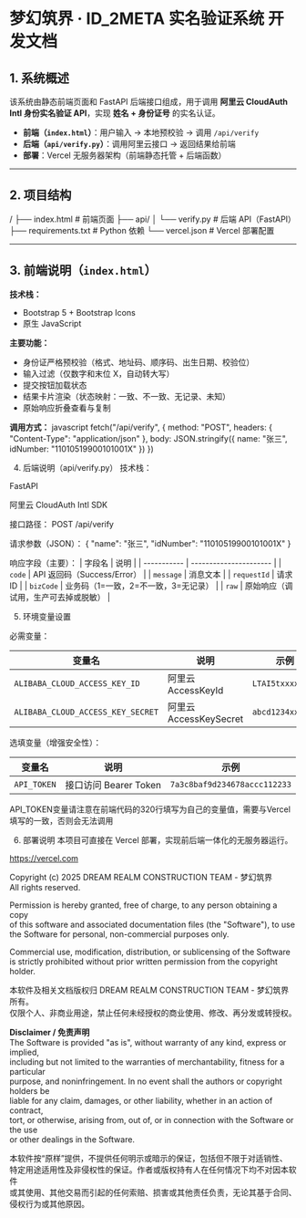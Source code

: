 # 梦幻筑界 · ID_2META 实名验证系统 开发文档

## 1. 系统概述
该系统由静态前端页面和 FastAPI 后端接口组成，用于调用 **阿里云 CloudAuth Intl 身份实名验证 API**，实现 **姓名 + 身份证号** 的实名认证。

- **前端（`index.html`）**：用户输入 → 本地预校验 → 调用 `/api/verify`
- **后端（`api/verify.py`）**：调用阿里云接口 → 返回结果给前端
- **部署**：Vercel 无服务器架构（前端静态托管 + 后端函数）

---

## 2. 项目结构
/
├── index.html # 前端页面
├── api/
│ └── verify.py # 后端 API（FastAPI）
├── requirements.txt # Python 依赖
└── vercel.json # Vercel 部署配置


---

## 3. 前端说明（`index.html`）

**技术栈：**
- Bootstrap 5 + Bootstrap Icons
- 原生 JavaScript

**主要功能：**
- 身份证严格预校验（格式、地址码、顺序码、出生日期、校验位）
- 输入过滤（仅数字和末位 X，自动转大写）
- 提交按钮加载状态
- 结果卡片渲染（状态映射：一致、不一致、无记录、未知）
- 原始响应折叠查看与复制

**调用方式：**
javascript
fetch("/api/verify", {
  method: "POST",
  headers: { "Content-Type": "application/json" },
  body: JSON.stringify({ name: "张三", idNumber: "11010519900101001X" })
})

4. 后端说明（api/verify.py）
技术栈：

FastAPI

阿里云 CloudAuth Intl SDK

接口路径：
POST /api/verify

请求参数（JSON）：
{ "name": "张三", "idNumber": "11010519900101001X" }

响应字段（主要）：
| 字段名         | 说明                     |
| ----------- | ---------------------- |
| `code`      | API 返回码（Success/Error） |
| `message`   | 消息文本                   |
| `requestId` | 请求 ID                  |
| `bizCode`   | 业务码（1=一致，2=不一致，3=无记录）  |
| `raw`       | 原始响应（调试用，生产可去掉或脱敏）     |


5. 环境变量设置

必需变量：

| 变量名                               | 说明                  | 示例               |
| --------------------------------- | ------------------- | ---------------- |
| `ALIBABA_CLOUD_ACCESS_KEY_ID`     | 阿里云 AccessKeyId     | `LTAI5txxxxxxxx` |
| `ALIBABA_CLOUD_ACCESS_KEY_SECRET` | 阿里云 AccessKeySecret | `abcd1234xxxx`   |

选填变量（增强安全性）：

| 变量名         | 说明                | 示例                           |
| ----------- | ----------------- | ---------------------------- |
| `API_TOKEN` | 接口访问 Bearer Token | `7a3c8baf9d234678accc112233` |

API_TOKEN变量请注意在前端代码的320行填写为自己的变量值，需要与Vercel填写的一致，否则会无法调用

6. 部署说明
本项目可直接在 Vercel 部署，实现前后端一体化的无服务器运行。

https://vercel.com

Copyright (c) 2025 DREAM REALM CONSTRUCTION TEAM - 梦幻筑界  
All rights reserved.  

Permission is hereby granted, free of charge, to any person obtaining a copy  
of this software and associated documentation files (the "Software"), to use  
the Software for personal, non-commercial purposes only.  

Commercial use, modification, distribution, or sublicensing of the Software  
is strictly prohibited without prior written permission from the copyright holder.  

本软件及相关文档版权归 DREAM REALM CONSTRUCTION TEAM - 梦幻筑界 所有。  
仅限个人、非商业用途，禁止任何未经授权的商业使用、修改、再分发或转授权。  

**Disclaimer / 免责声明**  
The Software is provided "as is", without warranty of any kind, express or implied,  
including but not limited to the warranties of merchantability, fitness for a particular  
purpose, and noninfringement. In no event shall the authors or copyright holders be  
liable for any claim, damages, or other liability, whether in an action of contract,  
tort, or otherwise, arising from, out of, or in connection with the Software or the use  
or other dealings in the Software.  

本软件按“原样”提供，不提供任何明示或暗示的保证，包括但不限于对适销性、  
特定用途适用性及非侵权性的保证。作者或版权持有人在任何情况下均不对因本软件  
或其使用、其他交易而引起的任何索赔、损害或其他责任负责，无论其基于合同、  
侵权行为或其他原因。  

